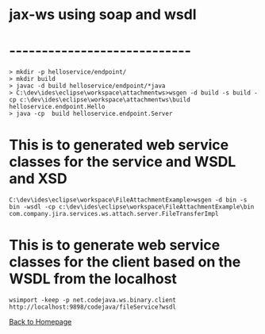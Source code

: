 # jax-ws using soap and wsdl
# ----------------------------
```
> mkdir -p helloservice/endpoint/
> mkdir build
> javac -d build helloservice/endpoint/*java
> C:\dev\ides\eclipse\workspace\attachmentws>wsgen -d build -s build -cp c:\dev\ides\eclipse\workspace\attachmentws\build helloservice.endpoint.Hello
> java -cp  build helloservice.endpoint.Server
```

# This is to generated web service classes for the service and WSDL and XSD
```
C:\dev\ides\eclipse\workspace\FileAttachmentExample>wsgen -d bin -s bin -wsdl -cp c:\dev\ides\eclipse\workspace\FileAttachmentExample\bin com.company.jira.services.ws.attach.server.FileTransferImpl
```

# This is to generate web service classes for the client based on the WSDL from the localhost
```
wsimport -keep -p net.codejava.ws.binary.client http://localhost:9898/codejava/fileService?wsdl
```

[Back to Homepage](../tips-repo)
